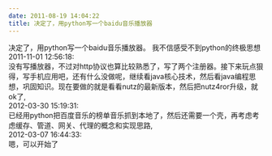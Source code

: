 ```yaml
---
date: 2011-08-19 14:04:22
title: 决定了，用python写一个baidu音乐播放器
---
```



决定了，用python写一个baidu音乐播放器。 我不信感受不到python的终极思想<br>2011-11-01 12:56:18:<br>没有写播放器，不过对http协议也算比较熟悉了，写了两个注册器。接下来玩点狠得，写手机应用吧，还有什么没做呢，继续看java核心技术，然后看java编程思想，巩固知识。现在要做的就是看看nutz的最新版本，然后把nutz4ror升级，就ok了,<br>2012-03-30 15:19:31:<br>已经用python把百度音乐的榜单音乐抓到本地了，然后还需要一个壳，再考虑考虑缓存、管道、网关、代理的概念和实现思路,<br>2012-03-07 16:44:33:<br>嗯，可以开始了